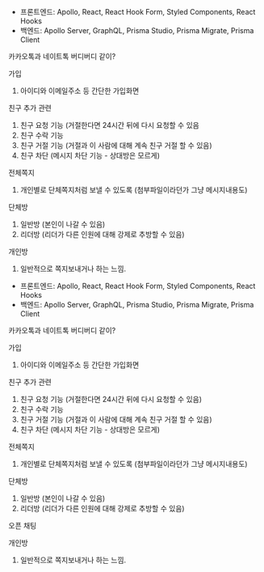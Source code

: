 - 프론트엔드: Apollo, React, React Hook Form, Styled Components, React Hooks
- 백엔드: Apollo Server, GraphQL, Prisma Studio, Prisma Migrate, Prisma Client

카카오톡과 네이트톡 버디버디 같이?

가입

1. 아이디와 이메일주소 등 간단한 가입화면

친구 추가 관련

1. 친구 요청 기능 (거절한다면 24시간 뒤에 다시 요청할 수 있음
2. 친구 수락 기능
3. 친구 거절 기능 (거절과 이 사람에 대해 계속 친구 거절 할 수 있음)
4. 친구 차단 (메시지 차단 기능 - 상대방은 모르게)

전체쪽지

1. 개인별로 단체쪽지처럼 보낼 수 있도록 (첨부파일이라던가 그냥 메시지내용도)

단체방

1. 일반방 (본인이 나갈 수 있음)
2. 리더방 (리더가 다른 인원에 대해 강제로 추방할 수 있음)

개인방

1. 일반적으로 쪽지보내거나 하는 느낌.

- 프론트엔드: Apollo, React, React Hook Form, Styled Components, React Hooks
- 백엔드: Apollo Server, GraphQL, Prisma Studio, Prisma Migrate, Prisma Client

카카오톡과 네이트톡 버디버디 같이?

가입

1. 아이디와 이메일주소 등 간단한 가입화면

친구 추가 관련

1. 친구 요청 기능 (거절한다면 24시간 뒤에 다시 요청할 수 있음)
2. 친구 수락 기능
3. 친구 거절 기능 (거절과 이 사람에 대해 계속 친구 거절 할 수 있음)
4. 친구 차단 (메시지 차단 기능 - 상대방은 모르게)

전체쪽지

1. 개인별로 단체쪽지처럼 보낼 수 있도록 (첨부파일이라던가 그냥 메시지내용도)

단체방

1. 일반방 (본인이 나갈 수 있음)
2. 리더방 (리더가 다른 인원에 대해 강제로 추방할 수 있음)

오픈 채팅

개인방

1. 일반적으로 쪽지보내거나 하는 느낌.
